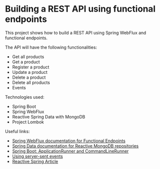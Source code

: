 # Building a REST API using functional endpoints

This project shows how to build a REST API using Spring WebFlux and functional endpoints.

The API will have the following functionalities:

- Get all products
- Get a product
- Register a product
- Update a product
- Delete a product
- Delete all products
- Events

Technologies used:

- Spring Boot
- Spring WebFlux
- Reactive Spring Data with MongoDB
- Project Lombok

Useful links:

- [Spring WebFlux documentation for Functional Endpoints](https://docs.spring.io/spring-framework/docs/current/reference/html/web-reactive.html#webflux-fn)
- [Spring Data documentation for Reactive MongoDB repositories](https://docs.spring.io/spring-data/mongodb/docs/current/reference/html/#mongo.reactive.repositories)
- [Spring Boot: ApplicationRunner and CommandLineRunner](https://dzone.com/articles/spring-boot-applicationrunner-and-commandlinerunne)
- [Using server-sent events](https://developer.mozilla.org/en-US/docs/Web/API/Server-sent_events/Using_server-sent_events)
- [Reactive Spring Article](https://github.com/joshlong/reactive-spring-article)

